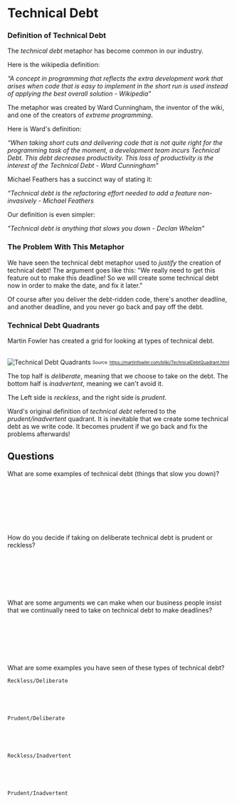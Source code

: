 # Technical Debt


### Definition of Technical Debt
The <em>technical debt</em> metaphor has become common in our industry.

Here is the wikipedia definition:

<em>“A concept in programming that reflects the extra development work that arises when code that is easy to implement in the short run is used instead of applying the best overall solution - Wikipedia” </em>

The metaphor was created by Ward Cunningham, the inventor of the wiki, and one of the creators of <em>extreme programming</em>. 

Here is Ward's definition:

<em>“When taking short cuts and delivering code that is not quite right for the programming task of the moment, a development team incurs Technical Debt. This debt decreases productivity. This loss of productivity is the interest of the Technical Debt - Ward Cunningham”</em>

Michael Feathers has a succinct way of stating it:

<em>“Technical debt is the refactoring effort needed to add a feature non-invasively - Michael Feathers</em>

Our definition is even simpler:

<em>"Technical debt is anything that slows you down - Declan Whelan"</em>

### The Problem With This Metaphor
We have seen the technical debt metaphor used to <em>justify</em> the creation of technical debt! The argument goes like this: "We really need to get this feature out to make this deadline! So we will create some technical debt now in order to make the date, and fix it later."

Of course after you deliver the debt-ridden code, there's another deadline, and another deadline, and you never go back and pay off the debt.


### Technical Debt Quadrants 

Martin Fowler has created a grid for looking at types of technical debt.
<br>
<br>

![Technical Debt Quadrants](media/techDebtQuadrant.png)
<sub><sup>Source: https://martinfowler.com/bliki/TechnicalDebtQuadrant.html</sup></sub>


The top half is <em>deliberate</em>, meaning that we choose to take on the debt. The bottom half is <em>inadvertent</em>, meaning we can't avoid it.

The Left side is <em>reckless</em>, and the right side is <em>prudent</em>.

Ward's original definition of <em>technical debt</em> referred to the <em>prudent/inadvertent</em> quadrant. It is inevitable that we create some technical debt as we write code. It becomes prudent if we go back and fix the problems afterwards!


## Questions

What are some examples of technical debt (things that slow you down)?

```








```

How do you decide if taking on deliberate technical debt is prudent or reckless?

```







```

What are some arguments we can make when our business people insist that we continually need to take on technical debt to make deadlines?

```







```

What are some examples you have seen of these types of technical debt?

```
Reckless/Deliberate





Prudent/Deliberate





Reckless/Inadvertent





Prudent/Inadvertent






```



